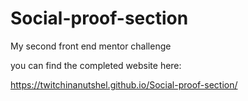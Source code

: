 # Social-proof-section
My second front end mentor challenge

you can find the completed website here:

https://twitchinanutshel.github.io/Social-proof-section/
